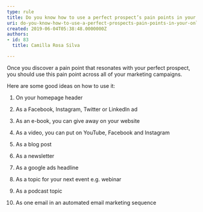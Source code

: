 ```yaml
---
type: rule
title: Do you know how to use a perfect prospect’s pain points in your online marketing?
uri: do-you-know-how-to-use-a-perfect-prospects-pain-points-in-your-online-marketing
created: 2019-06-04T05:38:48.0000000Z
authors:
- id: 83
  title: Camilla Rosa Silva

---
```


Once you discover a pain point that resonates with your perfect prospect, you should use this pain point across all of your marketing campaigns.
 
Here are some good ideas on how to use it: 




1.	On your homepage header 


2.	As a Facebook, Instagram, Twitter or LinkedIn ad 


3.	As an e-book, you can give away on your website 


4.	As a video, you can put on YouTube, Facebook and Instagram 


5.	As a blog post 


6.	As a newsletter 


7.	As a google ads headline 


8.	As a topic for your next event e.g. webinar 


9.	As a podcast topic 


10.	As one email in an automated email marketing sequence
